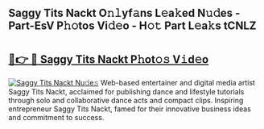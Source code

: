 ## Saggy Tits Nackt O𝚗𝚕yf𝚊ns L𝚎a𝚔ed N𝚞𝚍es - Part-EsV P𝚑𝚘tos Vi𝚍𝚎o - H𝚘𝚝 Part L𝚎a𝚔s tCNLZ

# <h2><a href="http://kfcf1l.oniu.top/?m=Saggy+Tits+Nackt">🔗👉 🔴 Saggy Tits Nackt P𝚑ot𝚘𝚜 V𝚒d𝚎o</a></h2>

[![Saggy Tits Nackt Nu𝚍e𝚜](https://i.imgur.com/0qMVB7G.gif)](http://kfcf1l.oniu.top/?m=Saggy+Tits+Nackt)
Web-based entertainer and digital media artist Saggy Tits Nackt, acclaimed for publishing dance and lifestyle tutorials through solo and collaborative dance acts and compact clips. Inspiring entrepreneur Saggy Tits Nackt, famed for their innovative business ideas and commitment to success.  
